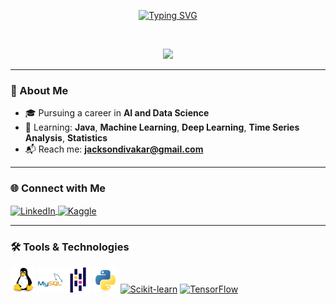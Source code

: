 <p align="center">
  <a href="https://github.com/JacksonDivakar">
    <img src="https://readme-typing-svg.demolab.com?font=Fira+Code&size=18&duration=2000&pause=100&multiline=true&width=500&height=80&lines=Jackson+Divakar;AI+%7C+Data+Science+%7C+Technology+Professional;Focused+on+ML,+DL,+Time+Series,+and+Statistics&color=1f77b4" alt="Typing SVG" />
  </a>
</p>

<br/>

<p align="center">
  <a href="https://github.com/JacksonDivakar">
    <img src="https://github-stats-alpha.vercel.app/api?username=JacksonDivakar&cc=1a1a1a&tc=00e6e6&ic=1f77b4&bc=000000">
  </a>
</p>

---

### 🚀 About Me

- 🎓 Pursuing a career in **AI and Data Science**
- 🧠 Learning: **Java**, **Machine Learning**, **Deep Learning**, **Time Series Analysis**, **Statistics**
- 📬 Reach me: **jacksondivakar@gmail.com**

---

### 🌐 Connect with Me

<p>
  <a href="https://www.linkedin.com/in/jackson-divakar/" target="_blank">
    <img align="center" src="https://cdn.jsdelivr.net/npm/simple-icons@v5/icons/linkedin.svg" alt="LinkedIn" height="30" width="30" />
  </a>
  <a href="https://www.kaggle.com/jacksondivakarr" target="_blank">
    <img align="center" src="https://cdn.jsdelivr.net/npm/simple-icons@v5/icons/kaggle.svg" alt="Kaggle" height="30" width="30" />
  </a>
</p>

---

### 🛠️ Tools & Technologies

<p>
  <a href="https://www.linux.org/" target="_blank"><img src="https://raw.githubusercontent.com/devicons/devicon/master/icons/linux/linux-original.svg" alt="Linux" width="40" height="40"/></a>
  <a href="https://www.mysql.com/" target="_blank"><img src="https://raw.githubusercontent.com/devicons/devicon/master/icons/mysql/mysql-original-wordmark.svg" alt="MySQL" width="40" height="40"/></a>
  <a href="https://pandas.pydata.org/" target="_blank"><img src="https://raw.githubusercontent.com/devicons/devicon/master/icons/pandas/pandas-original.svg" alt="Pandas" width="40" height="40"/></a>
  <a href="https://www.python.org/" target="_blank"><img src="https://raw.githubusercontent.com/devicons/devicon/master/icons/python/python-original.svg" alt="Python" width="40" height="40"/></a>
  <a href="https://scikit-learn.org/" target="_blank"><img src="https://upload.wikimedia.org/wikipedia/commons/0/05/Scikit_learn_logo_small.svg" alt="Scikit-learn" width="40" height="40"/></a>
  <a href="https://www.tensorflow.org/" target="_blank"><img src="https://www.vectorlogo.zone/logos/tensorflow/tensorflow-icon.svg" alt="TensorFlow" width="40" height="40"/></a>
</p>
